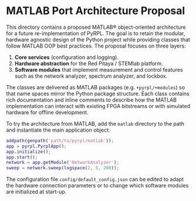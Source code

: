 # MATLAB Port Architecture Proposal

This directory contains a proposed MATLAB® object-oriented architecture for a
future re-implementation of PyRPL.  The goal is to retain the modular, hardware
agnostic design of the Python project while providing classes that follow MATLAB
OOP best practices.  The proposal focuses on three layers:

1. **Core services** (configuration and logging).
2. **Hardware abstraction** for the Red Pitaya / STEMlab platform.
3. **Software modules** that implement measurement and control features such as
   the network analyzer, spectrum analyzer, and lockbox.

The classes are delivered as MATLAB packages (e.g. `+pyrpl/+modules`) so that
name spaces mirror the Python package structure.  Each class contains rich
documentation and inline comments to describe how the MATLAB implementation can
interact with existing FPGA bitstreams or with simulated hardware for offline
development.

To try the architecture from MATLAB, add the `matlab` directory to the path and
instantiate the main application object:

```matlab
addpath(genpath('path/to/pyrpl/matlab'));
app = pyrpl.PyrplApp();
app.initialize();
app.start();
network = app.getModule('NetworkAnalyzer');
sweep = network.sweep(logspace(2, 5, 200));
```

The configuration file `config/default_config.json` can be edited to adapt the
hardware connection parameters or to change which software modules are
initialized at start-up.
